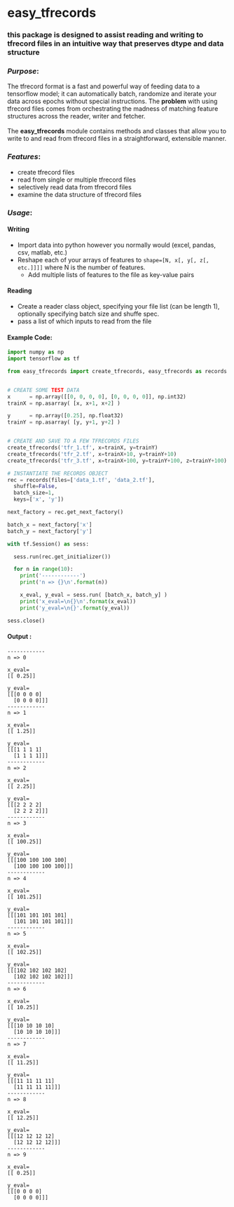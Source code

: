# easy_tfrecords

### this package is designed to assist reading and writing to tfrecord files in an intuitive way that preserves dtype and data structure

### _Purpose_:<br>
The tfrecord format is a fast and powerful way of feeding data to a tensorflow model; it can automatically batch, randomize and iterate your data across epochs without special instructions. The **problem** with using tfrecord files comes from orchestrating the madness of matching feature structures across the reader, writer and fetcher.
<br><br>
The **easy_tfrecords** module contains methods and classes that allow you to write to and read from tfrecord files in a straightforward, extensible manner.

### _Features_:<br>
- create tfrecord files
- read from single or multiple tfrecord files
- selectively read data from tfrecord files
- examine the data structure of tfrecord files

### _Usage_:<br>
#### **Writing**<br>
- Import data into python however you normally would (excel, pandas, csv, matlab, etc.)
- Reshape each of your arrays of features to `shape=[N, x[, y[, z[, etc.]]]]` where N is the number of features. 
  - Add multiple lists of features to the file as key-value pairs
#### **Reading**<br>
- Create a reader class object, specifying your file list (can be length 1), optionally specifying batch size and shuffe spec.
- pass a list of which inputs to read from the file

#### Example Code:
```python
import numpy as np
import tensorflow as tf

from easy_tfrecords import create_tfrecords, easy_tfrecords as records


# CREATE SOME TEST DATA
x      = np.array([[0, 0, 0, 0], [0, 0, 0, 0]], np.int32)
trainX = np.asarray( [x, x+1, x+2] )

y      = np.array([0.25], np.float32)
trainY = np.asarray( [y, y+1, y+2] )


# CREATE AND SAVE TO A FEW TFRECORDS FILES
create_tfrecords('tfr_1.tf', x=trainX, y=trainY)
create_tfrecords('tfr_2.tf', x=trainX+10, y=trainY+10)
create_tfrecords('tfr_3.tf', x=trainX+100, y=trainY+100, z=trainY+100)

# INSTANTIATE THE RECORDS OBJECT
rec = records(files=['data_1.tf', 'data_2.tf'],
  shuffle=False,
  batch_size=1, 
  keys=['x', 'y'])

next_factory = rec.get_next_factory()

batch_x = next_factory['x']
batch_y = next_factory['y']

with tf.Session() as sess:

  sess.run(rec.get_initializer())

  for n in range(10):
    print('------------')
    print('n => {}\n'.format(n))

    x_eval, y_eval = sess.run( [batch_x, batch_y] )
    print('x_eval=\n{}\n'.format(x_eval))
    print('y_eval=\n{}'.format(y_eval))

sess.close()
```
#### Output :
```
------------
n => 0

x_eval=
[[ 0.25]]

y_eval=
[[[0 0 0 0]
  [0 0 0 0]]]
------------
n => 1

x_eval=
[[ 1.25]]

y_eval=
[[[1 1 1 1]
  [1 1 1 1]]]
------------
n => 2

x_eval=
[[ 2.25]]

y_eval=
[[[2 2 2 2]
  [2 2 2 2]]]
------------
n => 3

x_eval=
[[ 100.25]]

y_eval=
[[[100 100 100 100]
  [100 100 100 100]]]
------------
n => 4

x_eval=
[[ 101.25]]

y_eval=
[[[101 101 101 101]
  [101 101 101 101]]]
------------
n => 5

x_eval=
[[ 102.25]]

y_eval=
[[[102 102 102 102]
  [102 102 102 102]]]
------------
n => 6

x_eval=
[[ 10.25]]

y_eval=
[[[10 10 10 10]
  [10 10 10 10]]]
------------
n => 7

x_eval=
[[ 11.25]]

y_eval=
[[[11 11 11 11]
  [11 11 11 11]]]
------------
n => 8

x_eval=
[[ 12.25]]

y_eval=
[[[12 12 12 12]
  [12 12 12 12]]]
------------
n => 9

x_eval=
[[ 0.25]]

y_eval=
[[[0 0 0 0]
  [0 0 0 0]]]
```